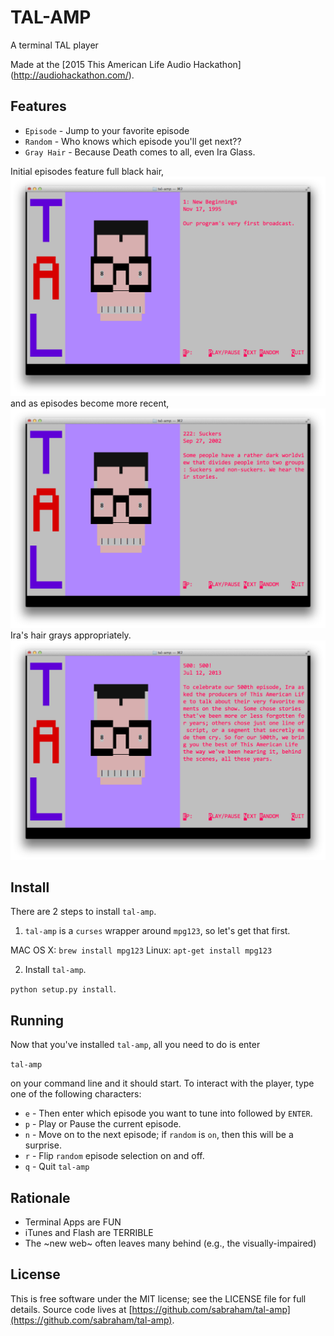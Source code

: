 # TAL-AMP
A terminal TAL player

Made at the [2015 This American Life Audio Hackathon] (http://audiohackathon.com/).

## Features

* `Episode` - Jump to your favorite episode
* `Random` - Who knows which episode you'll get next??
* `Gray Hair` - Because Death comes to all, even Ira Glass.

Initial episodes feature full black hair,
![Episode 1](/screenshots/1.png)
and as episodes become more recent,
![Episode 222](/screenshots/222.png)
Ira's hair grays appropriately.
![Episode 500](/screenshots/500.png)

## Install

There are 2 steps to install `tal-amp`.

1. `tal-amp` is a `curses`  wrapper around `mpg123`, so let's get that first.

MAC OS X: `brew install mpg123`
Linux: `apt-get install mpg123`

2. Install `tal-amp`.

`python setup.py install`.

## Running

Now that you've installed `tal-amp`, all you need to do is enter

`tal-amp`

on your command line and it should start. To interact with the player, type one
of the following characters:

* `e` - Then enter which episode you want to tune into followed by `ENTER`.
* `p` - Play or Pause the current episode.
* `n` - Move on to the next episode; if `random` is `on`, then this will be a
surprise.
* `r` - Flip `random` episode selection on and off.
* `q` - Quit `tal-amp`

## Rationale

* Terminal Apps are FUN
* iTunes and Flash are TERRIBLE
* The ~new web~ often leaves many behind (e.g., the visually-impaired)

## License

This is free software under the MIT license; see the LICENSE file for full
details. Source code lives at [https://github.com/sabraham/tal-amp](https://github.com/sabraham/tal-amp).

